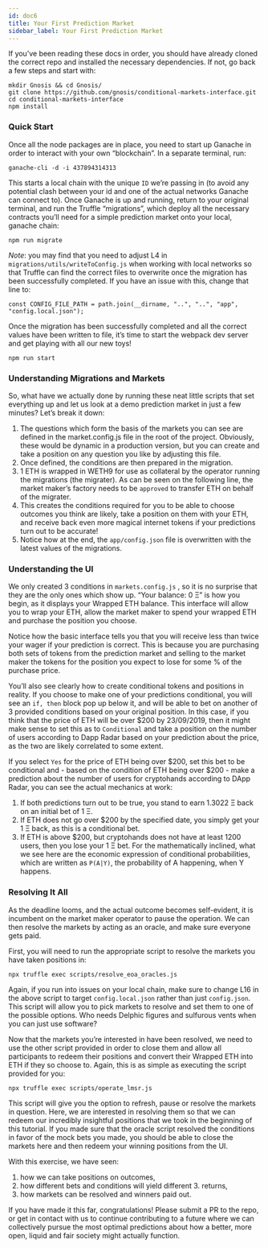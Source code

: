 ```yaml
---
id: doc6
title: Your First Prediction Market
sidebar_label: Your First Prediction Market
---
```


If you’ve been reading these docs in order, you should have already cloned the correct repo and installed the necessary dependencies. If not, go back a few steps and start with:
```
mkdir Gnosis && cd Gnosis/
git clone https://github.com/gnosis/conditional-markets-interface.git
cd conditional-markets-interface
npm install
```
### Quick Start

Once all the node packages are in place, you need to start up Ganache in order to interact with your own “blockchain”. In a separate terminal, run:
```
ganache-cli -d -i 437894314313
```

This starts a local chain with the unique `ID` we’re passing in (to avoid any potential clash between your id and one of the actual networks Ganache can connect to). Once Ganache is up and running, return to your original terminal, and run the Truffle “migrations”, which deploy all the necessary contracts you’ll need for a simple prediction market onto your local, ganache chain:
```
npm run migrate
```

*Note*: you may find that you need to adjust L4 in `migrations/utils/writeToConfig.js` when working with local networks so that Truffle can find the correct files to overwrite once the migration has been successfully completed. If you have an issue with this, change that line to:
```
const CONFIG_FILE_PATH = path.join(__dirname, "..", "..", "app", "config.local.json");
```
Once the migration has been successfully completed and all the correct values have been written to file, it’s time to start the webpack dev server and get playing with all our new toys!
```
npm run start
```

### Understanding Migrations and Markets
So, what have we actually done by running these neat little scripts that set everything up and let us look at a demo prediction market in just a few minutes? Let’s break it down:

1. The questions which form the basis of the markets you can see are defined in the market.config.js file in the root of the project. Obviously, these would be dynamic in a production version, but you can create and take a position on any question you like by adjusting this file.
2. Once defined, the conditions are then prepared in the migration.
3. 1 ETH is wrapped in WETH9 for use as collateral by the operator running the migrations (the migrater). As can be seen on the following line, the market maker’s factory needs to be `approved` to transfer ETH on behalf of the migrater.
4. This creates the conditions required for you to be able to choose outcomes you think are likely, take a position on them with your ETH, and receive back even more magical internet tokens if your predictions turn out to be accurate!
5. Notice how at the end, the `app/config.json` file is overwritten with the latest values of the migrations.

### Understanding the UI

We only created 3 conditions in `markets.config.js` , so it is no surprise that they are the only ones which show up. “Your balance: 0 Ξ” is how you begin, as it displays your Wrapped ETH balance. This interface will allow you to wrap your ETH, allow the market maker to spend your wrapped ETH and purchase the position you choose.

Notice how the basic interface tells you that you will receive less than twice your wager if your prediction is correct. This is because you are purchasing both sets of tokens from the prediction market and selling to the market maker the tokens for the position you expect to lose for some % of the purchase price.

You’ll also see clearly how to create conditional tokens and positions in reality. If you choose to make one of your predictions conditional, you will see an `if, then` block pop up below it, and will be able to bet on another of 3 provided conditions based on your original position. In this case, if you think that the price of ETH will be over $200 by 23/09/2019, then it might make sense to set this as to `Conditional` and take a position on the number of users according to Dapp Radar based on your prediction about the price, as the two are likely correlated to some extent.

If you select `Yes` for the price of ETH being over $200, set this bet to be conditional and - based on the condition of ETH being over $200 - make a prediction about the number of users for cryptohands according to DApp Radar, you can see the actual mechanics at work:

1. If both predictions turn out to be true, you stand to earn 1.3022 Ξ back on an initial bet of 1 Ξ.
2. If ETH does not go over $200 by the specified date, you simply get your 1 Ξ back, as this is a conditional bet.
3. If ETH is above $200, but cryptohands does not have at least 1200 users, then you lose your 1 Ξ bet.
For the mathematically inclined, what we see here are the economic expression of conditional probabilities, which are written as `P(A|Y)`, the probability of A happening, when Y happens.

### Resolving It All
As the deadline looms, and the actual outcome becomes self-evident, it is incumbent on the market maker operator to pause the operation. We can then resolve the markets by acting as an oracle, and make sure everyone gets paid.

First, you will need to run the appropriate script to resolve the markets you have taken positions in:
```
npx truffle exec scripts/resolve_eoa_oracles.js
```
Again, if you run into issues on your local chain, make sure to change L16 in the above script to target `config.local.json` rather than just `config.json`. This script will allow you to pick markets to resolve and set them to one of the possible options. Who needs Delphic figures and sulfurous vents when you can just use software?

Now that the markets you’re interested in have been resolved, we need to use the other script provided in order to close them and allow all participants to redeem their positions and convert their Wrapped ETH into ETH if they so choose to. Again, this is as simple as executing the script provided for you:
```
npx truffle exec scripts/operate_lmsr.js
```
This script will give you the option to refresh, pause or resolve the markets in question. Here, we are interested in resolving them so that we can redeem our incredibly insightful positions that we took in the beginning of this tutorial. If you made sure that the oracle script resolved the conditions in favor of the mock bets you made, you should be able to close the markets here and then redeem your winning positions from the UI.

With this exercise, we have seen:

1. how we can take positions on outcomes,
2. how different bets and conditions will yield different 3. returns,
3. how markets can be resolved and winners paid out.

If you have made it this far, congratulations! Please submit a PR to the repo, or get in contact with us to continue contributing to a future where we can collectively pursue the most optimal predictions about how a better, more open, liquid and fair society might actually function.


